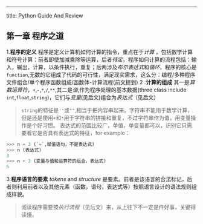 ---
title: Python Guide And Review

## 第一章 程序之道
1.**程序的定义** 
程序是定义计算机如何计算的指令，重点在于*计算* ，包括数学计算和符号计算：前者即使加减乘除等运算，后者*待定*，程序如何计算的流程包括：输入，输出，计算，以条件执行，重复；后两涉及*布尔表达式*和*循环*，程序的核心是`function`,无数的它组成了代码的可行性，满足现实需求，这么分：编程/多种程序文件组合/单个程序函数组成/函数体-计算流程(前文提到)
2 .**计算的组成**
其一是*算数运算符*，`+`,`-`,`*`,`/`,`**`,其二是*值*,作为程序处理的基本数据(three class include `int`,`float`,`string`)，它们与*变量*(见后文)组合为*表达式*（见后文）

>`string`的特征是`''`或`""`,相当于把内容串起来。字符串不能用于数学计算，但是还是使用`+`和`*`用于字符串的拼接和重复，不过字符串作为值，用变量操作是个好习惯。
> 表达式的范围比较广，单值，单变量都可以，识别它只需要看它是否具有表达式的特征，for example：
```python
>>> n = 3 (`=`,赋值语句，不是表达式)
>>> n (表达式)
3
>>> n + 3 (变量与值和运算符的组合，表达式)
6
```
3.**程序语言的要素**
*tokens* and *structure* 是要素。前者是该语言的合法标记，后者则利用前者以及其他元素（函数，语句，表达式等）按照语言设计的语法规则组成样貌。

> 阅读程序需要按*执行流程*（见后文）来，从上往下不一定是件好事，关键得读懂。
